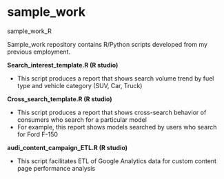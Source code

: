 # sample_work
sample_work_R

Sample_work repository contains R/Python scripts developed from my previous employment.

**Search_interest_template.R (R studio)**
- This script produces a report that shows search volume trend by fuel type and vehicle category (SUV, Car, Truck)<br>

**Cross_search_template.R (R studio)**
- This script produces a report that shows cross-search behavior of consumers who search for a particular model
- For example, this report shows models searched by users who search for Ford F-150

**audi_content_campaign_ETL.R (R studio)**
- This script facilitates ETL of Google Analytics data for custom content page performance analysis
